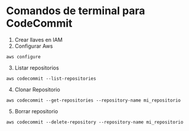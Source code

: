 # Comandos de terminal para CodeCommit

1. Crear llaves en IAM
2. Configurar Aws
```
aws configure
```
3. Listar repositorios
```
aws codecommit --list-repositories
```
4. Clonar Repositorio
```
aws codecommit --get-repositories --repository-name mi_repositorio
```
5. Borrar repositorio
```
aws codecommit --delete-repository --repository-name mi_repositorio
```

